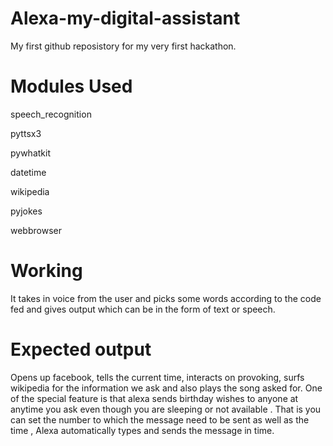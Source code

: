 # Alexa-my-digital-assistant
My first github reposistory for my very first hackathon. 

# Modules Used
speech_recognition 

pyttsx3

pywhatkit

datetime

wikipedia

pyjokes

webbrowser

# Working
It takes in voice from the user and picks some words according to the code fed and gives output which can be in the form of text or speech.

# Expected output
Opens up facebook, tells the current time, interacts on provoking, surfs wikipedia for the information we ask and also plays the song asked for. One of the special feature is that 
alexa sends birthday wishes to anyone at anytime you ask even though you are sleeping or not available . That is you can set the number to which the message need to be sent as well as the time , Alexa automatically types and sends the message in time.
